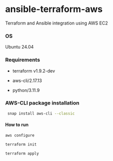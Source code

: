 # ansible-terraform-aws
Terraform and Ansible integration using AWS EC2

### OS 

Ubuntu 24.04

### Requirements

* terraform v1.9.2-dev

* aws-cli/2.17.13

* python/3.11.9

### AWS-CLI package installation

 ```sh
  snap install aws-cli --classic
  ```

#### How to run

```sh
aws configure
```
```sh
terraform init
```
```sh
terraform apply
```

